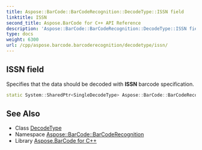 ```yaml
---
title: Aspose::BarCode::BarCodeRecognition::DecodeType::ISSN field
linktitle: ISSN
second_title: Aspose.BarCode for C++ API Reference
description: 'Aspose::BarCode::BarCodeRecognition::DecodeType::ISSN field. Specifies that the data should be decoded with ISSN barcode specification in C++.'
type: docs
weight: 6300
url: /cpp/aspose.barcode.barcoderecognition/decodetype/issn/
---
```

## ISSN field


Specifies that the data should be decoded with **ISSN** barcode specification.

```cpp
static System::SharedPtr<SingleDecodeType> Aspose::BarCode::BarCodeRecognition::DecodeType::ISSN
```




## See Also

* Class [DecodeType](../)
* Namespace [Aspose::BarCode::BarCodeRecognition](../../)
* Library [Aspose.BarCode for C++](../../../)
